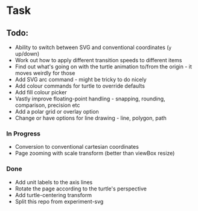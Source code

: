 Task
====




Todo:
-----

* Ability to switch between SVG and conventional coordinates (`y` up/down)
* Work out how to apply different transition speeds to different items
* Find out what's going on with the turtle animation to/from the origin - it moves weirdly for those
* Add SVG arc command - might be tricky to do nicely
* Add colour commands for turtle to override defaults
* Add fill colour picker
* Vastly improve floating-point handling - snapping, rounding, comparison, precision etc
* Add a polar grid or overlay option
* Change or have options for line drawing - line, polygon, path


### In Progress

* Conversion to conventional cartesian coordinates
* Page zooming with scale transform (better than viewBox resize)


### Done

* Add unit labels to the axis lines
* Rotate the page according to the turtle's perspective
* Add turtle-centering transform
* Split this repo from experiment-svg


